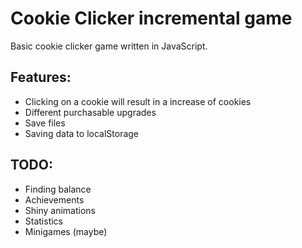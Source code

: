 # Cookie Clicker incremental game
Basic cookie clicker game written in JavaScript.

## Features:
* Clicking on a cookie will result in a increase of cookies 
* Different purchasable upgrades
* Save files
* Saving data to localStorage

## TODO:
* Finding balance 
* Achievements
* Shiny animations
* Statistics
* Minigames (maybe)